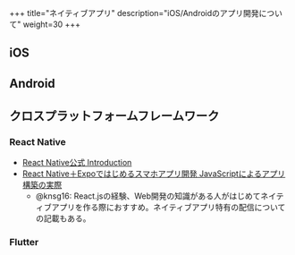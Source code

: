 +++
title="ネイティブアプリ"
description="iOS/Androidのアプリ開発について"
weight=30
+++

## iOS

## Android
## クロスプラットフォームフレームワーク
### React Native
- [React Native公式 Introduction](https://reactnative.dev/docs/getting-started)
- [React Native＋Expoではじめるスマホアプリ開発 JavaScriptによるアプリ構築の実際](https://book.mynavi.jp/ec/products/detail/id=92636)
  - @knsg16: React.jsの経験、Web開発の知識がある人がはじめてネイティブアプリを作る際におすすめ。ネイティブアプリ特有の配信についての記載もある。

### Flutter


